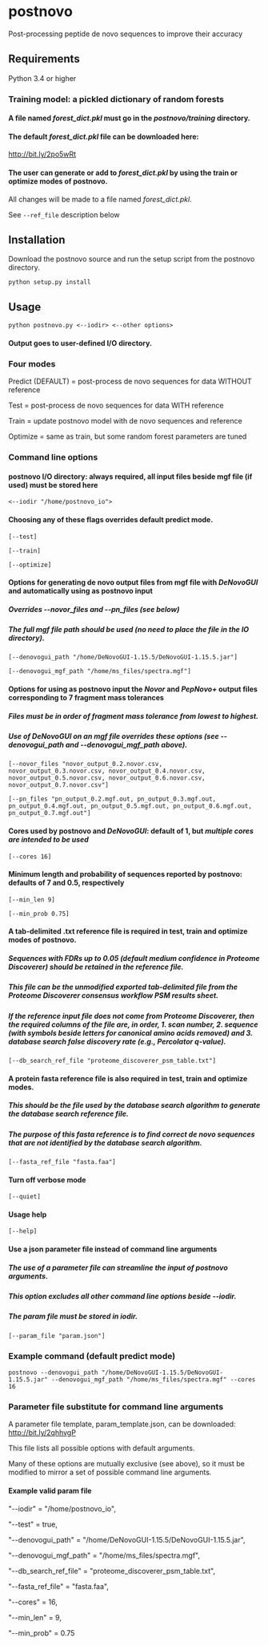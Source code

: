 # postnovo
Post-processing peptide de novo sequences to improve their accuracy

## Requirements
Python 3.4 or higher

### Training model: a pickled dictionary of random forests
#### A file named *forest_dict.pkl* must go in the *postnovo/training* directory.
#### The default *forest_dict.pkl* file can be downloaded here:
<http://bit.ly/2po5wRt>
#### The user can generate or add to *forest_dict.pkl* by using the train or optimize modes of postnovo.
All changes will be made to a file named *forest_dict.pkl*.

See `--ref_file` description below

## Installation

Download the postnovo source and run the setup script from the postnovo directory.

`python setup.py install`

## Usage
`python postnovo.py <--iodir> <--other options>`

#### Output goes to user-defined I/O directory.

### Four modes
Predict (DEFAULT) = post-process de novo sequences for data WITHOUT reference

Test = post-process de novo sequences for data WITH reference

Train = update postnovo model with de novo sequences and reference

Optimize = same as train, but some random forest parameters are tuned

### Command line options
#### postnovo I/O directory: always required, all input files beside mgf file (if used) must be stored here
`<--iodir "/home/postnovo_io">`

#### Choosing any of these flags overrides default predict mode.
`[--test]`

`[--train]`

`[--optimize]`

#### Options for generating de novo output files from mgf file with *DeNovoGUI* and automatically using as postnovo input
##### Overrides --novor_files and --pn_files (see below)
##### The full mgf file path should be used (no need to place the file in the IO directory).
`[--denovogui_path "/home/DeNovoGUI-1.15.5/DeNovoGUI-1.15.5.jar"]`

`[--denovogui_mgf_path "/home/ms_files/spectra.mgf"]`

#### Options for using as postnovo input the *Novor* and *PepNovo+* output files corresponding to 7 fragment mass tolerances
##### Files must be in order of fragment mass tolerance from lowest to highest.
##### Use of *DeNovoGUI* on an mgf file overrides these options (see --denovogui_path and --denovogui_mgf_path above).

`[--novor_files "novor_output_0.2.novor.csv, novor_output_0.3.novor.csv, novor_output_0.4.novor.csv, novor_output_0.5.novor.csv, novor_output_0.6.novor.csv, novor_output_0.7.novor.csv"]`

`[--pn_files "pn_output_0.2.mgf.out, pn_output_0.3.mgf.out, pn_output_0.4.mgf.out, pn_output_0.5.mgf.out, pn_output_0.6.mgf.out, pn_output_0.7.mgf.out"]`

#### Cores used by postnovo and *DeNovoGUI*: default of 1, but *multiple cores are intended to be used*
`[--cores 16]`

#### Minimum length and probability of sequences reported by postnovo: defaults of 7 and 0.5, respectively
`[--min_len 9]`

`[--min_prob 0.75]`

#### A tab-delimited .txt reference file is required in test, train and optimize modes of postnovo.
##### Sequences with FDRs up to 0.05 (default medium confidence in *Proteome Discoverer*) should be retained in the reference file.
##### This file can be the *unmodified* exported tab-delimited file from the *Proteome Discoverer* consensus workflow PSM results sheet.
##### If the reference input file does not come from *Proteome Discoverer*, then the required columns of the file are, in order, 1. scan number, 2. sequence (with symbols beside letters for canonical amino acids removed) and 3. database search false discovery rate (e.g., *Percolator* q-value).
`[--db_search_ref_file "proteome_discoverer_psm_table.txt"]`

#### A protein fasta reference file is also required in test, train and optimize modes.
##### This should be the file used by the database search algorithm to generate the database search reference file.
##### The purpose of this fasta reference is to find correct de novo sequences that are not identified by the database search algorithm.
`[--fasta_ref_file "fasta.faa"]`

#### Turn off verbose mode
`[--quiet]`

#### Usage help
`[--help]`

#### Use a json parameter file instead of command line arguments
##### The use of a parameter file can streamline the input of postnovo arguments.
##### This option excludes all other command line options beside --iodir.
##### The param file must be stored in iodir.
`[--param_file "param.json"]`

### Example command (default predict mode)
`postnovo --denovogui_path "/home/DeNovoGUI-1.15.5/DeNovoGUI-1.15.5.jar" --denovogui_mgf_path "/home/ms_files/spectra.mgf" --cores 16`

### Parameter file substitute for command line arguments

A parameter file template, param_template.json, can be downloaded:
<http://bit.ly/2qhhvgP>

This file lists all possible options with default arguments.

Many of these options are mutually exclusive (see above), so it must be modified to mirror a set of possible command line arguments.

#### Example valid param file
"--iodir" = "/home/postnovo_io",

"--test" = true,

"--denovogui_path" = "/home/DeNovoGUI-1.15.5/DeNovoGUI-1.15.5.jar",

"--denovogui_mgf_path" = "/home/ms_files/spectra.mgf",

"--db_search_ref_file" = "proteome_discoverer_psm_table.txt",

"--fasta_ref_file" = "fasta.faa",

"--cores" = 16,

"--min_len" = 9,

"--min_prob" = 0.75
